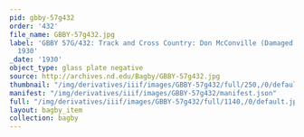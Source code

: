 ```yaml
---
pid: gbby-57g432
order: '432'
file_name: GBBY-57g432.jpg
label: 'GBBY 57G/432: Track and Cross Country: Don McConville (Damaged Negative) -
  1930'
_date: '1930'
object_type: glass plate negative
source: http://archives.nd.edu/Bagby/GBBY-57g432.jpg
thumbnail: "/img/derivatives/iiif/images/GBBY-57g432/full/250,/0/default.jpg"
manifest: "/img/derivatives/iiif/images/GBBY-57g432/manifest.json"
full: "/img/derivatives/iiif/images/GBBY-57g432/full/1140,/0/default.jpg"
layout: bagby_item
collection: bagby
---
```


